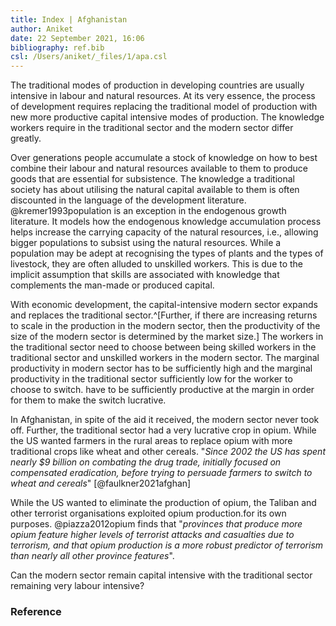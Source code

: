 ```yaml
---
title: Index | Afghanistan
author: Aniket
date: 22 September 2021, 16:06
bibliography: ref.bib
csl: /Users/aniket/_files/1/apa.csl
---
```


<link rel="stylesheet" href="/Users/aniket/_files/1/style3.css">

The traditional modes of production in developing countries are usually intensive in labour and natural resources. At its very essence, the process of development requires replacing the traditional model of production with new more productive capital intensive modes of production. The knowledge workers require in the traditional sector and the modern sector differ greatly.

Over generations people accumulate a stock of knowledge on how to best combine their labour and natural resources available to them to produce goods that are essential for subsistence. The knowledge a traditional society has about utilising the natural capital available to them is often discounted in the language of the development literature. @kremer1993population is an exception in the endogenous growth literature. It models how the endogenous knowledge accumulation process helps increase the carrying capacity of the natural resources, i.e., allowing bigger populations to subsist using the natural resources. While a population may be adept at recognising the types of plants and the types of livestock, they are often alluded to unskilled workers. This is due to the implicit assumption that skills are associated with knowledge that complements the man-made or produced capital. 

With economic development, the capital-intensive modern sector expands and replaces the traditional sector.^[Further, if there are increasing returns to scale in the production in the modern sector, then the productivity of the size of the modern sector is determined by the market size.] The workers in the traditional sector need to choose between being skilled workers in the traditional sector and unskilled workers in the modern sector. The marginal productivity in modern sector has to be sufficiently high and the marginal productivity in the traditional sector sufficiently low for the worker to choose to switch. have to be sufficiently productive at the margin in order for them to make the switch lucrative. 


In Afghanistan, in spite of the aid it received, the modern sector never took off. Further, the traditional sector had a very lucrative crop in opium. While the US wanted farmers in the rural areas to replace opium with more traditional crops like wheat and other cereals. "*Since 2002 the US has spent nearly $9 billion on combating the drug trade, initially focused on compensated eradication, before trying to persuade farmers to switch to wheat and cereals*" [@faulkner2021afghan]

 

While the US wanted to eliminate the production of opium, the Taliban and other terrorist organisations exploited opium production.for its own purposes. @piazza2012opium finds that "*provinces that produce more opium feature higher levels of terrorist attacks and casualties due to terrorism, and that opium production is a more robust predictor of terrorism than nearly all other province features*". 




Can the modern sector remain capital intensive with the traditional sector remaining very labour intensive?

 



### Reference 


